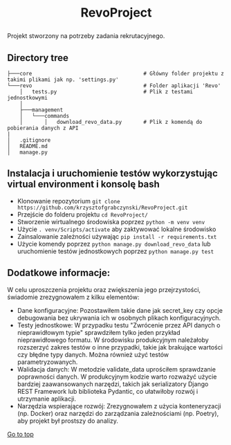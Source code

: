 # <p align=center> <a name="top">RevoProject</a></p>  

Projekt stworzony na potrzeby zadania rekrutacyjnego.

## Directory tree

```
├───core                                    # Główny folder projektu z takimi plikami jak np. 'settings.py'
└───revo                                    # Folder aplikacji 'Revo'
    │   tests.py                            # Plik z testami jednostkowymi 
    │
    ├───management
    │   └───commands
    │       │   download_revo_data.py       # Plik z komendą do pobierania danych z API
|
│   .gitignore
│   README.md
│   manage.py          
```

## Instalacja i uruchomienie testów wykorzystując virtual environment i konsolę bash
- Klonowanie repozytorium ```git clone https://github.com/krzysztofgrabczynski/RevoProject.git```
- Przejście do folderu projektu ``` cd RevoProject/ ```
- Stworzenie wirtualnego środowiska poprzez ``` python -m venv venv ``` 
- Użycie ``` . venv/Scripts/activate ``` aby zaktywować lokalne środowisko
- Zainsalowanie zależności używając ``` pip install -r requirements.txt ```
- Użycie komendy poprzez ``` python manage.py download_revo_data ``` lub uruchomienie testów jednostkowych poprzez ``` python manage.py test ```


## Dodatkowe informacje:
W celu uproszczenia projektu oraz zwiększenia jego przejrzystości, świadomie zrezygnowałem z kilku elementów:
- Dane konfiguracyjne: Pozostawiłem takie dane jak secret_key czy opcje debugowania bez ukrywania ich w osobnych plikach konfiguracyjnych.
- Testy jednostkowe: W przypadku testu "Zwrócenie przez API danych o nieprawidłowym typie" sprawdziłem tylko jeden przykład nieprawidłowego formatu. W środowisku produkcyjnym należałoby rozszerzyć zakres testów o inne przypadki, takie jak brakujące wartości czy błędne typy danych. Można również użyć testów parametryzowanych.
- Walidacja danych: W metodzie validate_data uprościłem sprawdzanie poprawności danych. W produkcyjnym kodzie warto rozważyć użycie bardziej zaawansowanych narzędzi, takich jak serializatory Django REST Framework lub biblioteka Pydantic, co ułatwiłoby rozwój i utrzymanie aplikacji.
- Narzędzia wspierające rozwój: Zrezygnowałem z użycia konteneryzacji (np. Docker) oraz narzędzi do zarządzania zależnościami (np. Poetry), aby projekt był prostszy do analizy.



[Go to top](#top) 
